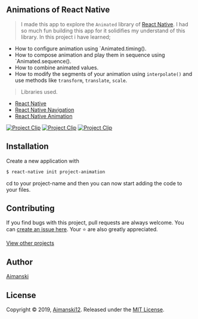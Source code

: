 ## Animations of React Native

> I made this app to explore the `Animated` library of [React Native](https://facebook.github.io/react-native/docs/animations). I had so much fun building this app for it solidifies my understand of this library. In this project i have learned;
  * How to configure animation using `Animated.timing().
  * How to compose animation and play them in sequence using `Animated.sequence().
  * How to combine animated values.
  * How to modify the segments of your animation using `interpolate()` and use methods like `transform`, `translate`, `scale`.
> Libraries used.
  * [React Native](https://facebook.github.io/react-native/docs/tutorial)
  * [React Native Navigation](https://reactnavigation.org/)
  * [React Native Animation](https://facebook.github.io/react-native/docs/animations)

<div float="left">
<a href="https://user-images.githubusercontent.com/32781697/55842214-1d365500-5af8-11e9-89a9-c422e9357ecb.gif"><img src="https://user-images.githubusercontent.com/32781697/55842214-1d365500-5af8-11e9-89a9-c422e9357ecb.gif" title="Project Clip" /></a>
<a href="https://user-images.githubusercontent.com/32781697/55842293-74d4c080-5af8-11e9-85e7-b0396796a4ed.gif"><img src="https://user-images.githubusercontent.com/32781697/55842293-74d4c080-5af8-11e9-85e7-b0396796a4ed.gif" title="Project Clip" /></a>
<a href="https://user-images.githubusercontent.com/32781697/55842329-a3529b80-5af8-11e9-9dca-5216d1483db4.gif"><img src="https://user-images.githubusercontent.com/32781697/55842329-a3529b80-5af8-11e9-9dca-5216d1483db4.gif" title="Project Clip" /></a>
</div>

</details>

## Installation

Create a new application with 
```bash
$ react-native init project-animation
```

cd to your project-name and then you can now start adding the code to your files.

## Contributing

If you find bugs with this project, pull requests are always welcome. You can [create an issue here](https://github.com/Aimanski12/MyReactNativeProjects/issues/new).
Your :star: are also greatly appreciated.

[View other projects](https://github.com/Aimanski12/MyReactNativeProjects)

## Author

[Aimanski](https://github.com/Aimanski12)

## License 

Copyright © 2019, [Aimanski12](https://github.com/Aimanski12).
Released under the [MIT License](LICENSE).
